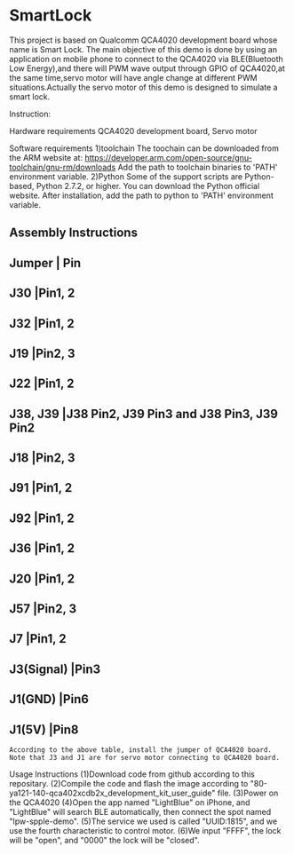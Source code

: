 SmartLock
======
  This project is based on Qualcomm QCA4020 development board whose name is Smart Lock. The main objective of this demo is done
  by using an application on mobile phone to connect to the QCA4020 via BLE(Bluetooth Low Energy),and there will PWM wave output
  through GPIO of QCA4020,at the same time,servo motor will have angle change at different PWM situations.Actually the servo motor
  of this demo is designed to simulate a smart lock.


Instruction:

Hardware requirements
  QCA4020 development board, Servo motor

Software requirements
1)toolchain
    The toochain can be downloaded from the ARM website at: https://developer.arm.com/open-source/gnu-toolchain/gnu-rm/downloads
    Add the path to toolchain binaries to 'PATH' environment variable.
2)Python
    Some of the support scripts are Python-based, Python 2.7.2, or higher. You can download the Python official website.
    After installation, add the path to python to 'PATH' environment variable.

Assembly Instructions
-----------------------------------------------------------------------------
Jumper                              | Pin
-----------------------------------------------------------------------------
J30                                 |Pin1, 2
-----------------------------------------------------------------------------
J32				    |Pin1, 2
-----------------------------------------------------------------------------
J19				    |Pin2, 3
-----------------------------------------------------------------------------
J22                                 |Pin1, 2
-----------------------------------------------------------------------------
J38, J39		            |J38 Pin2, J39 Pin3 and J38 Pin3, J39 Pin2
-----------------------------------------------------------------------------
J18				    |Pin2, 3
-----------------------------------------------------------------------------
J91                                 |Pin1, 2
-----------------------------------------------------------------------------
J92				    |Pin1, 2
-----------------------------------------------------------------------------
J36				    |Pin1, 2
-----------------------------------------------------------------------------
J20                                 |Pin1, 2
-----------------------------------------------------------------------------
J57		                    |Pin2, 3
-----------------------------------------------------------------------------
J7                                  |Pin1, 2
-----------------------------------------------------------------------------
J3(Signal)		            |Pin3
-----------------------------------------------------------------------------
J1(GND)				    |Pin6
-----------------------------------------------------------------------------
J1(5V)                              |Pin8
-----------------------------------------------------------------------------
    According to the above table, install the jumper of QCA4020 board. Note that J3 and J1 are for servo motor connecting to QCA4020 board.

Usage Instructions
(1)Download code from github according to this repositary.
(2)Compile the code and flash the image according to "80-ya121-140-qca402xcdb2x_development_kit_user_guide" file.
(3)Power on the QCA4020
(4)Open the app named "LightBlue" on iPhone, and "LightBlue" will search BLE automatically, then connect the spot named "lpw-spple-demo".
(5)The service we used is called "UUID:1815", and we use the fourth characteristic to control motor.
(6)We input "FFFF", the lock will be "open", and "0000" the lock will be "closed".
